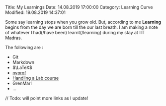 Title: My Learnings
Date: 14.08.2019 17:00:00
Category: Learning Curve
Modified: 19.08.2019 14:37:01

Some say learning stops when you grow old. But, according to me 
**Learning**  begins from the day we are born till the our last breath. 
I am making a note of whatever I had(/have been) learnt(/learning) 
during my stay at IIT Madras.  

The following are :

- Git 
- Markdown
- $\LaTeX$
- [nvprof](https://gist.github.com/mrprajesh/352cbe661ee27a6b4627ae72d89479e6)
- [Handling a Lab course](https://www.cse.iitm.ac.in/~mrprajesh/handling-lab-course.html)
- GrenMarl
- ...

 // Todo: will point more links as I update!
